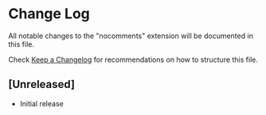 # Change Log

All notable changes to the "nocomments" extension will be documented in this file.

Check [Keep a Changelog](http://keepachangelog.com/) for recommendations on how to structure this file.

## [Unreleased]

- Initial release